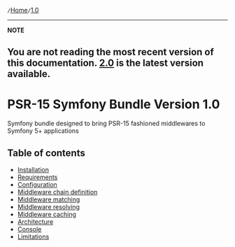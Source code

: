 `/`[Home](/psr15-symfony-bundle)`/`[1.0](/psr15-symfony-bundle/docs/1.0)

---
**NOTE**

You are not reading the most recent version of this documentation. [2.0](/psr15-symfony-bundle/docs/2.0) is the latest version available.
---

# PSR-15 Symfony Bundle Version 1.0
Symfony bundle designed to bring PSR-15 fashioned middlewares to Symfony 5+ applications

## Table of contents
- [Installation](01-installation.html#installation)
- [Requirements](01-installation.html#requirements)
- [Configuration](02-configuration.html)
- [Middleware chain definition](03-middlewares.html#chain-definition)
- [Middleware matching](03-middlewares.html#matching)
- [Middleware resolving](03-middlewares.html#resolving)
- [Middleware caching](03-middlewares.html#caching)
- [Architecture](04-architecture.html)
- [Console](05-console.html)
- [Limitations](06-limitations.html)
